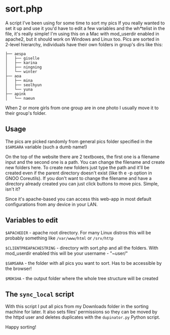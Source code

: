 # sort.php
A script I've been using for some time to sort my pics
If you really wanted to set it up and use it you'd have to edit a few
variables and the wh*telist in the file, it's really simple!
I'm using this on a Mac with mod_userdir enabled in apache2, but it should
work on Windows and Linux too. Pics are sorted in 2-level hierarchy,
individuals have their own folders in group's dirs like this:
```
├── aespa
│   ├── giselle
│   ├── karina
│   ├── ningning
│   └── winter
├── aoa
│   ├── mina
│   ├── seolhyun
│   └── yuna
├── apink
│   └── naeun
```
When 2 or more girls from one group are in one photo I usually move it to
their group's folder.

## Usage
The pics are picked randomly from general pics folder specified in the
`$SAMSARA` variable (such a dumb name!)

On the top of the website there are 2 textboxes, the first one is
a filename input and the second one is a path. You can change the
filename and create new folders here. To create new folders just type
the path and it'll be created even if the parent directory doesn't exist
(like th e -p option in GNOO Coreutils). If you don't want to change the
filename and have a directory already created you can just click buttons
to move pics. Simple, isn't it?

Since it's apache-based you can access this web-app in most default
configurations from any device in your LAN.

## Variables to edit
`$APACHEDIR` - apache root directory. For many Linux distros this will be
probably something like `/var/www/html` or `/srv/http`

`$CLIENTPREAPACHESTRING` - directory with sort.php and all the folders.
With mod_userdir enabled this will be your username - "~user/"

`$SAMSARA` - the folder with all pics you want to sort. Has to be
accessible by the browser!

`$MOKSHA` - the output folder where the whole tree structure will be
created

## The `sync_local` script
With this script I put all pics from my Downloads folder in the sorting
machine for later. It also sets files' permissions so they can be moved
by the httpd user and deletes duplicates with the `dupinator.py` Python script.

Happy sorting!
